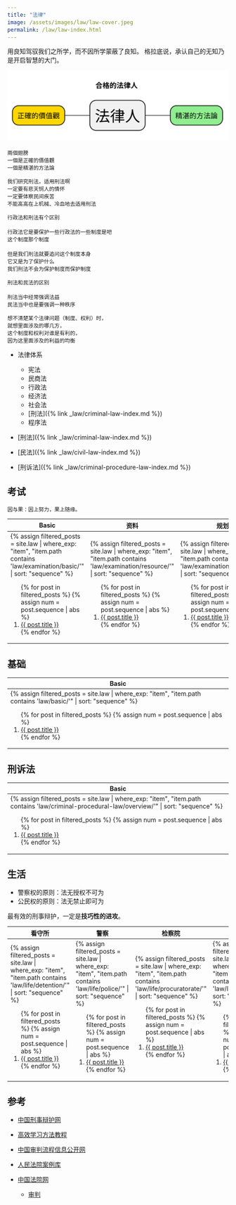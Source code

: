```yaml
---
title: "法律"
image: /assets/images/law/law-cover.jpeg
permalink: /law/law-index.html
---
```


用良知驾驭我们之所学，而不因所学蒙蔽了良知。
格拉底说，承认自己的无知乃是开启智慧的大门。

![](/assets/images/law/合格的法律人.svg)

```text
兩個翅膀
一個是正確的價值觀
一個是精湛的方法論
```

```text
我们研究刑法，适用刑法啊
一定要有悲天悯人的情怀
一定要体察民间疾苦
不能高高在上机械、冷血地去适用刑法
```

```text
行政法和刑法有个区别

行政法它是要保护一些行政法的一些制度是吧
这个制度那个制度

但是我们刑法就要追问这个制度本身
它又是为了保护什么
我们刑法不会为保护制度而保护制度
```

```text
刑法和民法的区别

刑法当中经常强调法益
民法当中也是要强调一种秩序
```

```text
想不清楚某个法律问题（制度、权利）时，
就想里面涉及的哪几方，
这个制度和权利对谁是有利的，
因为这里面涉及的利益的均衡
```

- 法律体系
    - 宪法
    - 民商法
    - 行政法
    - 经济法
    - 社会法
    - [刑法]({% link _law/criminal-law-index.md %})
    - 程序法

- [刑法]({% link _law/criminal-law-index.md %})
- [民法]({% link _law/civil-law-index.md %})
- [刑诉法]({% link _law/criminal-procedure-law-index.md %})

## 考试

```text
因与果：因上努力，果上随缘。
```

<table>
    <thead>
    <tr>
        <th style="text-align: center;">Basic</th>
        <th style="text-align: center;">资料</th>
        <th style="text-align: center;">规划</th>
    </tr>
    </thead>
    <tbody>
    <tr>
        <td>
{%
assign filtered_posts = site.law |
where_exp: "item", "item.path contains 'law/examination/basic/'" |
sort: "sequence"
%}
<ol>
    {% for post in filtered_posts %}
    {% assign num = post.sequence | abs %}
    <li>
        <a href="{{ post.url }}">{{ post.title }}</a>
    </li>
    {% endfor %}
</ol>
        </td>
        <td>
{%
assign filtered_posts = site.law |
where_exp: "item", "item.path contains 'law/examination/resource/'" |
sort: "sequence"
%}
<ol>
    {% for post in filtered_posts %}
    {% assign num = post.sequence | abs %}
    <li>
        <a href="{{ post.url }}">{{ post.title }}</a>
    </li>
    {% endfor %}
</ol>
        </td>
        <td>
{%
assign filtered_posts = site.law |
where_exp: "item", "item.path contains 'law/examination/schedule/'" |
sort: "sequence"
%}
<ol>
    {% for post in filtered_posts %}
    {% assign num = post.sequence | abs %}
    <li>
        <a href="{{ post.url }}">{{ post.title }}</a>
    </li>
    {% endfor %}
</ol>
        </td>
    </tr>
    </tbody>
</table>

## 基础

<table>
    <thead>
    <tr>
        <th style="text-align: center;">Basic</th>
    </tr>
    </thead>
    <tbody>
    <tr>
        <td>
{%
assign filtered_posts = site.law |
where_exp: "item", "item.path contains 'law/basic/'" |
sort: "sequence"
%}
<ol>
    {% for post in filtered_posts %}
    {% assign num = post.sequence | abs %}
    <li>
        <a href="{{ post.url }}">{{ post.title }}</a>
    </li>
    {% endfor %}
</ol>
        </td>
    </tr>
    </tbody>
</table>

## 刑诉法

<table>
    <thead>
    <tr>
        <th style="text-align: center;">Basic</th>
    </tr>
    </thead>
    <tbody>
    <tr>
        <td>
{%
assign filtered_posts = site.law |
where_exp: "item", "item.path contains 'law/criminal-procedural-law/overview/'" |
sort: "sequence"
%}
<ol>
    {% for post in filtered_posts %}
    {% assign num = post.sequence | abs %}
    <li>
        <a href="{{ post.url }}">{{ post.title }}</a>
    </li>
    {% endfor %}
</ol>
        </td>
    </tr>
    </tbody>
</table>

## 生活

- 警察权的原则：法无授权不可为
- 公民权的原则：法无禁止即可为

最有效的刑事辩护，一定是**技巧性的进攻**。

<table>
    <thead>
    <tr>
        <th style="text-align: center;">看守所</th>
        <th style="text-align: center;">警察</th>
        <th style="text-align: center;">检察院</th>
        <th style="text-align: center;">法院</th>
    </tr>
    </thead>
    <tbody>
    <tr>
        <td>
{%
assign filtered_posts = site.law |
where_exp: "item", "item.path contains 'law/life/detention/'" |
sort: "sequence"
%}
<ol>
    {% for post in filtered_posts %}
    {% assign num = post.sequence | abs %}
    <li>
        <a href="{{ post.url }}">{{ post.title }}</a>
    </li>
    {% endfor %}
</ol>
        </td>
        <td>
{%
assign filtered_posts = site.law |
where_exp: "item", "item.path contains 'law/life/police/'" |
sort: "sequence"
%}
<ol>
    {% for post in filtered_posts %}
    {% assign num = post.sequence | abs %}
    <li>
        <a href="{{ post.url }}">{{ post.title }}</a>
    </li>
    {% endfor %}
</ol>
        </td>
        <td>
{%
assign filtered_posts = site.law |
where_exp: "item", "item.path contains 'law/life/procuratorate/'" |
sort: "sequence"
%}
<ol>
    {% for post in filtered_posts %}
    {% assign num = post.sequence | abs %}
    <li>
        <a href="{{ post.url }}">{{ post.title }}</a>
    </li>
    {% endfor %}
</ol>
        </td>
        <td>
{%
assign filtered_posts = site.law |
where_exp: "item", "item.path contains 'law/life/court/'" |
sort: "sequence"
%}
<ol>
    {% for post in filtered_posts %}
    {% assign num = post.sequence | abs %}
    <li>
        <a href="{{ post.url }}">{{ post.title }}</a>
    </li>
    {% endfor %}
</ol>
        </td>
    </tr>
    </tbody>
</table>

## 参考

- [中国刑事辩护网](http://www.chnlawyer.net/)

- [高效学习方法教程](https://www.bilibili.com/video/BV1eCDWYbEQk/)

- [中国审判流程信息公开网](https://splcgk.court.gov.cn/gzfwww/)

- [人民法院案例库](https://rmfyalk.court.gov.cn/)

- [中国法院网](https://www.chinacourt.org/index.shtml)
    - [审判](https://www.chinacourt.org/article/index/id/MzAwNDAwMgCRhAEA.shtml)
